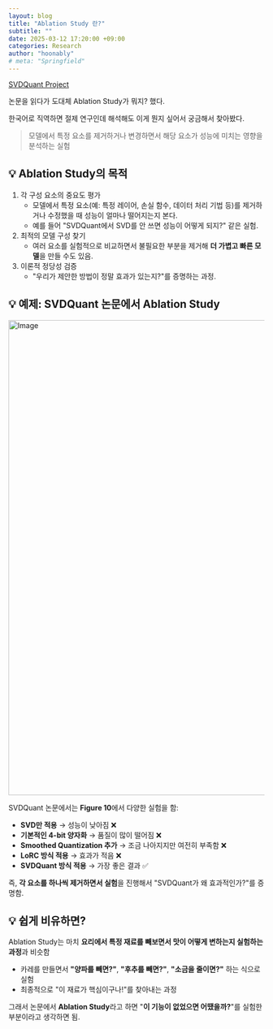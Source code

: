 ```yaml
---
layout: blog
title: "Ablation Study 란?"
subtitle: ""
date: 2025-03-12 17:20:00 +09:00
categories: Research
author: "hoonably"
# meta: "Springfield"
---
```



[SVDQuant Project](https://hanlab.mit.edu/projects/svdquant)

논문을 읽다가 도대체 Ablation Study가 뭐지? 했다.

한국어로 직역하면 절제 연구인데 해석해도 이게 뭔지 싶어서 궁금해서 찾아봤다.



> 모델에서 특정 요소를 제거하거나 변경하면서 해당 요소가 성능에 미치는 영향을 분석하는 실험



##  💡 Ablation Study의 목적

1. 각 구성 요소의 중요도 평가
   - 모델에서 특정 요소(예: 특정 레이어, 손실 함수, 데이터 처리 기법 등)를 제거하거나 수정했을 때 성능이 얼마나 떨어지는지 본다.
   - 예를 들어 "SVDQuant에서 SVD를 안 쓰면 성능이 어떻게 되지?" 같은 실험.
2. 최적의 모델 구성 찾기
   - 여러 요소를 실험적으로 비교하면서 불필요한 부분을 제거해 **더 가볍고 빠른 모델**을 만들 수도 있음.
3. 이론적 정당성 검증
   - "우리가 제안한 방법이 정말 효과가 있는지?"를 증명하는 과정.





## 💡 예제: SVDQuant 논문에서 Ablation Study

<img width="936" alt="Image" src="https://github.com/user-attachments/assets/f36e5dd1-951f-44e7-a2a0-37ab7ec0aa11" />



SVDQuant 논문에서는 **Figure 10**에서 다양한 실험을 함:

- **SVD만 적용** → 성능이 낮아짐 ❌
- **기본적인 4-bit 양자화** → 품질이 많이 떨어짐 ❌
- **Smoothed Quantization 추가** → 조금 나아지지만 여전히 부족함 ❌
- **LoRC 방식 적용** → 효과가 적음 ❌
- **SVDQuant 방식 적용** → 가장 좋은 결과 ✅

즉, **각 요소를 하나씩 제거하면서 실험**을 진행해서 "SVDQuant가 왜 효과적인가?"를 증명함.





## 💡 쉽게 비유하면?

Ablation Study는 마치 **요리에서 특정 재료를 빼보면서 맛이 어떻게 변하는지 실험하는 과정**과 비슷함

- 카레를 만들면서 **"양파를 빼면?"**, **"후추를 빼면?"**, **"소금을 줄이면?"** 하는 식으로 실험
- 최종적으로 "이 재료가 핵심이구나!"를 찾아내는 과정

그래서 논문에서 **Ablation Study**라고 하면 "**이 기능이 없었으면 어땠을까?**"를 실험한 부분이라고 생각하면 됨.